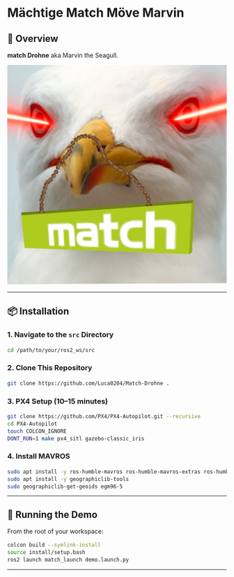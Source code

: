 # Mächtige Match Möve Marvin

## 🚁 Overview

**match Drohne** aka Marvin the Seagull.

![Marvin](marvin.jpg)


---

## 📦 Installation

### 1. Navigate to the `src` Directory

```bash
cd /path/to/your/ros2_ws/src
```

### 2. Clone This Repository

```bash
git clone https://github.com/Luca0204/Match-Drohne .
```

### 3. PX4 Setup (10–15 minutes)

```bash
git clone https://github.com/PX4/PX4-Autopilot.git --recursive
cd PX4-Autopilot
touch COLCON_IGNORE
DONT_RUN=1 make px4_sitl gazebo-classic_iris
```

### 4. Install MAVROS

```bash
sudo apt install -y ros-humble-mavros ros-humble-mavros-extras ros-humble-mavros-msgs
sudo apt install -y geographiclib-tools
sudo geographiclib-get-geoids egm96-5
```

---

## 🚀 Running the Demo

From the root of your workspace:

```bash
colcon build --symlink-install
source install/setup.bash
ros2 launch match_launch demo.launch.py
```

---


